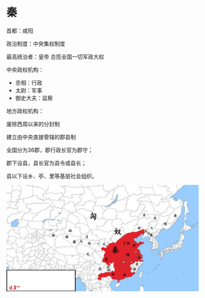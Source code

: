 # 秦

首都：咸阳

政治制度：中央集权制度

最高统治者：皇帝 总揽全国一切军政大权

中央政权机构：

- 丞相：行政
- 太尉：军事
- 御史大夫：监察

地方政权机构：

废除西周以来的分封制

建立由中央直接管辖的郡县制

全国分为36郡，郡行政长官为郡守；

郡下设县，县长官为县令或县长；

县以下设乡、亭、里等基层社会组织。



![秦](./历史政治地理.ftd/秦.jpeg)
